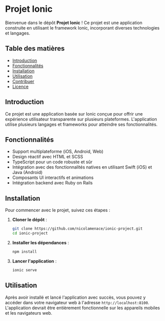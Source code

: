 # Projet Ionic

Bienvenue dans le dépôt **Projet Ionic** ! Ce projet est une application construite en utilisant le framework Ionic, incorporant diverses technologies et langages.

## Table des matières

- [Introduction](#introduction)
- [Fonctionnalités](#fonctionnalités)
- [Installation](#installation)
- [Utilisation](#utilisation)
- [Contribuer](#contribuer)
- [Licence](#licence)

## Introduction

Ce projet est une application basée sur Ionic conçue pour offrir une expérience utilisateur transparente sur plusieurs plateformes. L'application utilise plusieurs langages et frameworks pour atteindre ses fonctionnalités.

## Fonctionnalités

- Support multiplateforme (iOS, Android, Web)
- Design réactif avec HTML et SCSS
- TypeScript pour un code robuste et sûr
- Intégration avec des fonctionnalités natives en utilisant Swift (iOS) et Java (Android)
- Composants UI interactifs et animations
- Intégration backend avec Ruby on Rails

## Installation

Pour commencer avec le projet, suivez ces étapes :

1. **Cloner le dépôt** :
    ```sh
    git clone https://github.com/nicolamenace/ionic-project.git
    cd ionic-project
    ```

2. **Installer les dépendances** :
    ```sh
    npm install
    ```

3. **Lancer l'application** :
    ```sh
    ionic serve
    ```

## Utilisation

Après avoir installé et lancé l'application avec succès, vous pouvez y accéder dans votre navigateur web à l'adresse `http://localhost:8100`. L'application devrait être entièrement fonctionnelle sur les appareils mobiles et les navigateurs web.

